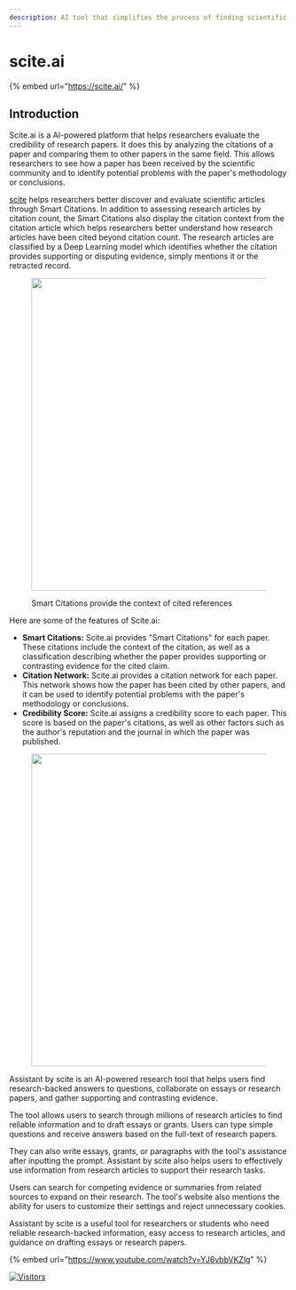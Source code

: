 ```yaml
---
description: AI tool that simplifies the process of finding scientific articles
---
```


# scite.ai

{% embed url="https://scite.ai/" %}

## Introduction

Scite.ai is a AI-powered platform that helps researchers evaluate the credibility of research papers. It does this by analyzing the citations of a paper and comparing them to other papers in the same field. This allows researchers to see how a paper has been received by the scientific community and to identify potential problems with the paper's methodology or conclusions.

[scite](https://scite.ai/home) helps researchers better discover and evaluate scientific articles through Smart Citations. In addition to assessing research articles by citation count, the Smart Citations also display the citation context from the citation article which helps researchers better understand how research articles have been cited beyond citation count. The research articles are classified by a Deep Learning model which identifies whether the citation provides supporting or disputing evidence, simply mentions it or the retracted record.

<figure><img src="../../.gitbook/assets/image (2) (1).png" alt="" width="563"><figcaption><p>Smart Citations provide the context of cited references</p></figcaption></figure>

Here are some of the features of Scite.ai:

* **Smart Citations:** Scite.ai provides "Smart Citations" for each paper. These citations include the context of the citation, as well as a classification describing whether the paper provides supporting or contrasting evidence for the cited claim.
* **Citation Network:** Scite.ai provides a citation network for each paper. This network shows how the paper has been cited by other papers, and it can be used to identify potential problems with the paper's methodology or conclusions.
* **Credibility Score:** Scite.ai assigns a credibility score to each paper. This score is based on the paper's citations, as well as other factors such as the author's reputation and the journal in which the paper was published.

<figure><img src="https://substackcdn.com/image/fetch/f_auto,q_auto:good,fl_progressive:steep/https%3A%2F%2Fsubstack-post-media.s3.amazonaws.com%2Fpublic%2Fimages%2F219345a5-2d24-420f-9efe-d54ee940a6cc_1280x1127.jpeg" alt="" width="563"><figcaption></figcaption></figure>

Assistant by scite is an AI-powered research tool that helps users find research-backed answers to questions, collaborate on essays or research papers, and gather supporting and contrasting evidence.

The tool allows users to search through millions of research articles to find reliable information and to draft essays or grants. Users can type simple questions and receive answers based on the full-text of research papers.

They can also write essays, grants, or paragraphs with the tool's assistance after inputting the prompt. Assistant by scite also helps users to effectively use information from research articles to support their research tasks.

Users can search for competing evidence or summaries from related sources to expand on their research. The tool's website also mentions the ability for users to customize their settings and reject unnecessary cookies.

Assistant by scite is a useful tool for researchers or students who need reliable research-backed information, easy access to research articles, and guidance on drafting essays or research papers.

{% embed url="https://www.youtube.com/watch?v=YJ6vbbVKZlg" %}

[![Visitors](https://api.visitorbadge.io/api/visitors?path=https%3A%2F%2Fgithub.com%2Fdrshahizan\&labelColor=%23697689\&countColor=%23555555\&style=plastic)](https://visitorbadge.io/status?path=https%3A%2F%2Fgithub.com%2Fdrshahizan)
